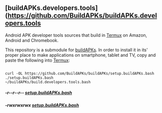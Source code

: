 <link rel="prerender" href="https://buildapks.github.io/buildAPKs.developers.tools//">

## [buildAPKs.developers.tools](https://github.com/BuildAPKs/buildAPKs.developers.tools

Android APK developer tools sources that build in [Termux](https://github.com/termux) on Amazon, Android and Chromebook. 

This repository is a submodule for [buildAPKs](https://github.com/BuildAPKs/buildAPKs).  In order to install it in its' proper place to make applications on smartphone, tablet and TV, copy and paste the following into [Termux](https://github.com/termux):
```

curl -OL https://github.com/BuildAPKs/buildAPKs/setup.buildAPKs.bash
./setup.buildAPKs.bash
~/buildAPKs/build.developers.tools.bash 

```

##### -r--r--r-- [setup.buildAPKs.bash](https://raw.githubusercontent.com/BuildAPKs/buildAPKs/master/setup.buildAPKs.bash)
##### -rwxrwxrwx [setup.buildAPKs.bash](https://buildAPKs.github.io/buildAPKs/setup.buildAPKs.bash) 
<!-- README.md OEF -->
